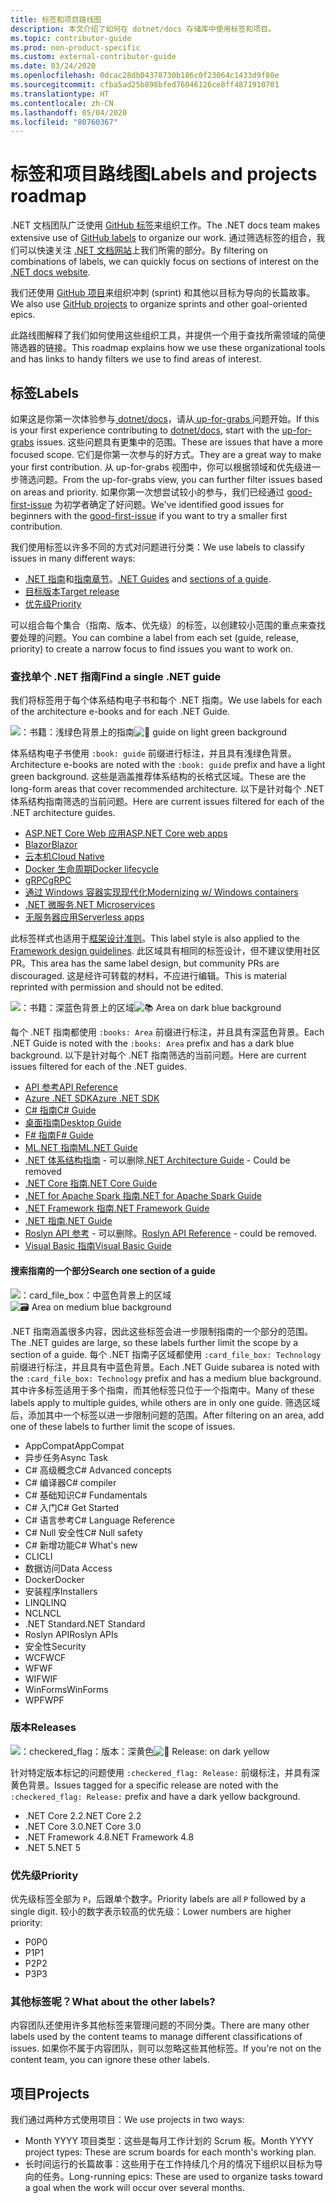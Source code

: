 ```yaml
---
title: 标签和项目路线图
description: 本文介绍了如何在 dotnet/docs 存储库中使用标签和项目。
ms.topic: contributor-guide
ms.prod: non-product-specific
ms.custom: external-contributor-guide
ms.date: 03/24/2020
ms.openlocfilehash: 0dcac28db04378730b186c0f23064c1433d9f80e
ms.sourcegitcommit: cfba5ad25b898bfed76046126ce8ff4871910701
ms.translationtype: HT
ms.contentlocale: zh-CN
ms.lasthandoff: 05/04/2020
ms.locfileid: "80760367"
---
```

# <a name="labels-and-projects-roadmap"></a><span data-ttu-id="6ffb5-103">标签和项目路线图</span><span class="sxs-lookup"><span data-stu-id="6ffb5-103">Labels and projects roadmap</span></span>

<span data-ttu-id="6ffb5-104">.NET 文档团队广泛使用 [ GitHub 标签](https://github.com/dotnet/docs/labels)来组织工作。</span><span class="sxs-lookup"><span data-stu-id="6ffb5-104">The .NET docs team makes extensive use of [GitHub labels](https://github.com/dotnet/docs/labels) to organize our work.</span></span> <span data-ttu-id="6ffb5-105">通过筛选标签的组合，我们可以快速关注 [.NET 文档网站](https://docs.microsoft.com/dotnet)上我们所需的部分。</span><span class="sxs-lookup"><span data-stu-id="6ffb5-105">By filtering on combinations of labels, we can quickly focus on sections of interest on the [.NET docs website](https://docs.microsoft.com/dotnet).</span></span>

<span data-ttu-id="6ffb5-106">我们还使用 [GitHub 项目](https://github.com/dotnet/docs/projects)来组织冲刺 (sprint) 和其他以目标为导向的长篇故事。</span><span class="sxs-lookup"><span data-stu-id="6ffb5-106">We also use [GitHub projects](https://github.com/dotnet/docs/projects) to organize sprints and other goal-oriented epics.</span></span>

<span data-ttu-id="6ffb5-107">此路线图解释了我们如何使用这些组织工具，并提供一个用于查找所需领域的简便筛选器的链接。</span><span class="sxs-lookup"><span data-stu-id="6ffb5-107">This roadmap explains how we use these organizational tools and has links to handy filters we use to find areas of interest.</span></span>

## <a name="labels"></a><span data-ttu-id="6ffb5-108">标签</span><span class="sxs-lookup"><span data-stu-id="6ffb5-108">Labels</span></span>

<span data-ttu-id="6ffb5-109">如果这是你第一次体验参与[ dotnet/docs](https://github.com/dotnet/docs)，请从[ up-for-grabs ](https://github.com/dotnet/docs/labels/up-for-grabs)问题开始。</span><span class="sxs-lookup"><span data-stu-id="6ffb5-109">If this is your first experience contributing to [dotnet/docs](https://github.com/dotnet/docs), start with the [up-for-grabs](https://github.com/dotnet/docs/labels/up-for-grabs) issues.</span></span> <span data-ttu-id="6ffb5-110">这些问题具有更集中的范围。</span><span class="sxs-lookup"><span data-stu-id="6ffb5-110">These are issues that have a more focused scope.</span></span> <span data-ttu-id="6ffb5-111">它们是你第一次参与的好方式。</span><span class="sxs-lookup"><span data-stu-id="6ffb5-111">They are a great way to make your first contribution.</span></span> <span data-ttu-id="6ffb5-112">从 up-for-grabs 视图中，你可以根据领域和优先级进一步筛选问题。</span><span class="sxs-lookup"><span data-stu-id="6ffb5-112">From the up-for-grabs view, you can further filter issues based on areas and priority.</span></span> <span data-ttu-id="6ffb5-113">如果你第一次想尝试较小的参与，我们已经通过 [good-first-issue](https://github.com/dotnet/docs/labels/good-first-issue) 为初学者确定了好问题。</span><span class="sxs-lookup"><span data-stu-id="6ffb5-113">We've identified good issues for beginners with the [good-first-issue](https://github.com/dotnet/docs/labels/good-first-issue) if you want to try a smaller first contribution.</span></span>

<span data-ttu-id="6ffb5-114">我们使用标签以许多不同的方式对问题进行分类：</span><span class="sxs-lookup"><span data-stu-id="6ffb5-114">We use labels to classify issues in many different ways:</span></span>

- <span data-ttu-id="6ffb5-115">[.NET 指南](#find-a-single-net-guide)和[指南章节](#search-one-section-of-a-guide)。</span><span class="sxs-lookup"><span data-stu-id="6ffb5-115">[.NET Guides](#find-a-single-net-guide) and [sections of a guide](#search-one-section-of-a-guide).</span></span>
- [<span data-ttu-id="6ffb5-116">目标版本</span><span class="sxs-lookup"><span data-stu-id="6ffb5-116">Target release</span></span>](#releases)
- [<span data-ttu-id="6ffb5-117">优先级</span><span class="sxs-lookup"><span data-stu-id="6ffb5-117">Priority</span></span>](#priority)

<span data-ttu-id="6ffb5-118">可以组合每个集合（指南、版本、优先级）的标签，以创建较小范围的重点来查找要处理的问题。</span><span class="sxs-lookup"><span data-stu-id="6ffb5-118">You can combine a label from each set (guide, release, priority) to create a narrow focus to find issues you want to work on.</span></span>

### <a name="find-a-single-net-guide"></a><span data-ttu-id="6ffb5-119">查找单个 .NET 指南</span><span class="sxs-lookup"><span data-stu-id="6ffb5-119">Find a single .NET guide</span></span>

<span data-ttu-id="6ffb5-120">我们将标签用于每个体系结构电子书和每个 .NET 指南。</span><span class="sxs-lookup"><span data-stu-id="6ffb5-120">We use labels for each of the architecture e-books and for each .NET Guide.</span></span>

<span data-ttu-id="6ffb5-121">![：书籍：浅绿色背景上的指南](./media/labels-projects/guide.png "体系结构指南标签的前缀")</span><span class="sxs-lookup"><span data-stu-id="6ffb5-121">![:book: guide on light green background](./media/labels-projects/guide.png "Prefix for architecture guide labels")</span></span>

<span data-ttu-id="6ffb5-122">体系结构电子书使用 `:book: guide` 前缀进行标注，并且具有浅绿色背景。</span><span class="sxs-lookup"><span data-stu-id="6ffb5-122">Architecture e-books are noted with the `:book: guide` prefix and have a light green background.</span></span> <span data-ttu-id="6ffb5-123">这些是涵盖推荐体系结构的长格式区域。</span><span class="sxs-lookup"><span data-stu-id="6ffb5-123">These are the long-form areas that cover recommended architecture.</span></span> <span data-ttu-id="6ffb5-124">以下是针对每个 .NET 体系结构指南筛选的当前问题。</span><span class="sxs-lookup"><span data-stu-id="6ffb5-124">Here are current issues filtered for each of the .NET architecture guides.</span></span>

- [<span data-ttu-id="6ffb5-125">ASP.NET Core Web 应用</span><span class="sxs-lookup"><span data-stu-id="6ffb5-125">ASP.NET Core web apps</span></span>](https://github.com/dotnet/docs/labels/%3Abook%3A%20guide%20-%20ASP.NET%20Core%20web%20apps)
- [<span data-ttu-id="6ffb5-126">Blazor</span><span class="sxs-lookup"><span data-stu-id="6ffb5-126">Blazor</span></span>](https://github.com/dotnet/docs/labels/%3Abook%3A%20guide%20-%20Blazor)
- [<span data-ttu-id="6ffb5-127">云本机</span><span class="sxs-lookup"><span data-stu-id="6ffb5-127">Cloud Native</span></span>](https://github.com/dotnet/docs/labels/%3Abook%3A%20guide%20-%20Cloud%20Native)
- [<span data-ttu-id="6ffb5-128">Docker 生命周期</span><span class="sxs-lookup"><span data-stu-id="6ffb5-128">Docker lifecycle</span></span>](https://github.com/dotnet/docs/labels/%3Abook%3A%20guide%20-%20Docker%20lifecycle)
- [<span data-ttu-id="6ffb5-129">gRPC</span><span class="sxs-lookup"><span data-stu-id="6ffb5-129">gRPC</span></span>](https://github.com/dotnet/docs/labels/%3Abook%3A%20guide%20-%20gRPC)
- [<span data-ttu-id="6ffb5-130">通过 Windows 容器实现现代化</span><span class="sxs-lookup"><span data-stu-id="6ffb5-130">Modernizing w/ Windows containers</span></span>](https://github.com/dotnet/docs/labels/%3Abook%3A%20guide%20-%20Modernizing%20w%2F%20Windows%20containers)
- [<span data-ttu-id="6ffb5-131">.NET 微服务</span><span class="sxs-lookup"><span data-stu-id="6ffb5-131">.NET Microservices</span></span>](https://github.com/dotnet/docs/labels/%3Abook%3A%20guide%20-%20.NET%20Microservices)
- [<span data-ttu-id="6ffb5-132">无服务器应用</span><span class="sxs-lookup"><span data-stu-id="6ffb5-132">Serverless apps</span></span>](https://github.com/dotnet/docs/labels/%3Abook%3A%20guide%20-%20Serverless%20apps)

<span data-ttu-id="6ffb5-133">此标签样式也适用于[框架设计准则](https://github.com/dotnet/docs/labels/%3Abook%3A%20guide%20-%20Framework%20Design%20Guidelines)。</span><span class="sxs-lookup"><span data-stu-id="6ffb5-133">This label style is also applied to the [Framework design guidelines](https://github.com/dotnet/docs/labels/%3Abook%3A%20guide%20-%20Framework%20Design%20Guidelines).</span></span> <span data-ttu-id="6ffb5-134">此区域具有相同的标签设计，但不建议使用社区 PR。</span><span class="sxs-lookup"><span data-stu-id="6ffb5-134">This area has the same label design, but community PRs are discouraged.</span></span> <span data-ttu-id="6ffb5-135">这是经许可转载的材料，不应进行编辑。</span><span class="sxs-lookup"><span data-stu-id="6ffb5-135">This is material reprinted with permission and should not be edited.</span></span>

<span data-ttu-id="6ffb5-136">![：书籍：深蓝色背景上的区域](./media/labels-projects/area.png ".NET 指南区域标签的前缀")</span><span class="sxs-lookup"><span data-stu-id="6ffb5-136">![:books: Area on dark blue background](./media/labels-projects/area.png "Prefix for .NET Guide area labels")</span></span>

<span data-ttu-id="6ffb5-137">每个 .NET 指南都使用 `:books: Area` 前缀进行标注，并且具有深蓝色背景。</span><span class="sxs-lookup"><span data-stu-id="6ffb5-137">Each .NET Guide is noted with the `:books: Area` prefix and has a dark blue background.</span></span> <span data-ttu-id="6ffb5-138">以下是针对每个 .NET 指南筛选的当前问题。</span><span class="sxs-lookup"><span data-stu-id="6ffb5-138">Here are current issues filtered for each of the .NET guides.</span></span>

- [<span data-ttu-id="6ffb5-139">API 参考</span><span class="sxs-lookup"><span data-stu-id="6ffb5-139">API Reference</span></span>](https://github.com/dotnet/docs/labels/%3Abooks%3A%20Area%20-%20API%20Reference)
- [<span data-ttu-id="6ffb5-140">Azure .NET SDK</span><span class="sxs-lookup"><span data-stu-id="6ffb5-140">Azure .NET SDK</span></span>](https://github.com/dotnet/docs/labels/%3Abooks%3A%20Area%20-%20Azure%20.NET%20SDk)
- [<span data-ttu-id="6ffb5-141">C# 指南</span><span class="sxs-lookup"><span data-stu-id="6ffb5-141">C# Guide</span></span>](https://github.com/dotnet/docs/labels/%3Abooks%3A%20Area%20-%20C%23%20Guide)
- [<span data-ttu-id="6ffb5-142">桌面指南</span><span class="sxs-lookup"><span data-stu-id="6ffb5-142">Desktop Guide</span></span>](https://github.com/dotnet/docs/labels/%3Abooks%3A%20Area%20-%20Desktop%20Guide)
- [<span data-ttu-id="6ffb5-143">F# 指南</span><span class="sxs-lookup"><span data-stu-id="6ffb5-143">F# Guide</span></span>](https://github.com/dotnet/docs/labels/%3Abooks%3A%20Area%20-%20F%23%20Guide)
- [<span data-ttu-id="6ffb5-144">ML.NET 指南</span><span class="sxs-lookup"><span data-stu-id="6ffb5-144">ML.NET Guide</span></span>](https://github.com/dotnet/docs/labels/%3Abooks%3A%20Area%20-%20ML.NET%20Guide)
- <span data-ttu-id="6ffb5-145">[.NET 体系结构指南](https://github.com/dotnet/docs/labels/%3Abooks%3A%20Area%20-%20.NET%20Architecture%20Guide) - 可以删除</span><span class="sxs-lookup"><span data-stu-id="6ffb5-145">[.NET Architecture Guide](https://github.com/dotnet/docs/labels/%3Abooks%3A%20Area%20-%20.NET%20Architecture%20Guide) - Could be removed</span></span>
- [<span data-ttu-id="6ffb5-146">.NET Core 指南</span><span class="sxs-lookup"><span data-stu-id="6ffb5-146">.NET Core Guide</span></span>](https://github.com/dotnet/docs/labels/%3Abooks%3A%20Area%20-%20.NET%20Core%20Guide)
- [<span data-ttu-id="6ffb5-147">.NET for Apache Spark 指南</span><span class="sxs-lookup"><span data-stu-id="6ffb5-147">.NET for Apache Spark Guide</span></span>](https://github.com/dotnet/docs/labels/%3Abooks%3A%20Area%20-%20.NET%20for%20Apache%20Spark%20Guide)
- [<span data-ttu-id="6ffb5-148">.NET Framework 指南</span><span class="sxs-lookup"><span data-stu-id="6ffb5-148">.NET Framework Guide</span></span>](https://github.com/dotnet/docs/labels/%3Abooks%3A%20Area%20-%20.NET%20Framework%20Guide)
- [<span data-ttu-id="6ffb5-149">.NET 指南</span><span class="sxs-lookup"><span data-stu-id="6ffb5-149">.NET Guide</span></span>](https://github.com/dotnet/docs/labels/%3Abooks%3A%20Area%20-%20.NET%20Guide)
- <span data-ttu-id="6ffb5-150">[Roslyn API 参考](https://github.com/dotnet/docs/labels/%3Abooks%3A%20Area%20-%20Roslyn%20API%20Reference) - 可以删除。</span><span class="sxs-lookup"><span data-stu-id="6ffb5-150">[Roslyn API Reference](https://github.com/dotnet/docs/labels/%3Abooks%3A%20Area%20-%20Roslyn%20API%20Reference) - could be removed.</span></span>
- [<span data-ttu-id="6ffb5-151">Visual Basic 指南</span><span class="sxs-lookup"><span data-stu-id="6ffb5-151">Visual Basic Guide</span></span>](https://github.com/dotnet/docs/labels/%3Abooks%3A%20Area%20-%20Visual%20Basic%20Guide)

#### <a name="search-one-section-of-a-guide"></a><span data-ttu-id="6ffb5-152">搜索指南的一个部分</span><span class="sxs-lookup"><span data-stu-id="6ffb5-152">Search one section of a guide</span></span>

<span data-ttu-id="6ffb5-153">![：card_file_box：中蓝色背景上的区域](./media/labels-projects/technology.png ".NET 指南子区域标签的前缀")</span><span class="sxs-lookup"><span data-stu-id="6ffb5-153">![:card_file_box: Area on medium blue background](./media/labels-projects/technology.png "Prefix for .NET Guide sub-area labels")</span></span>

<span data-ttu-id="6ffb5-154">.NET 指南涵盖很多内容，因此这些标签会进一步限制指南的一个部分的范围。</span><span class="sxs-lookup"><span data-stu-id="6ffb5-154">The .NET guides are large, so these labels further limit the scope by a section of a guide.</span></span> <span data-ttu-id="6ffb5-155">每个 .NET 指南子区域都使用 `:card_file_box: Technology` 前缀进行标注，并且具有中蓝色背景。</span><span class="sxs-lookup"><span data-stu-id="6ffb5-155">Each .NET Guide subarea is noted with the `:card_file_box: Technology` prefix and has a medium blue background.</span></span> <span data-ttu-id="6ffb5-156">其中许多标签适用于多个指南，而其他标签只位于一个指南中。</span><span class="sxs-lookup"><span data-stu-id="6ffb5-156">Many of these labels apply to multiple guides, while others are in only one guide.</span></span> <span data-ttu-id="6ffb5-157">筛选区域后，添加其中一个标签以进一步限制问题的范围。</span><span class="sxs-lookup"><span data-stu-id="6ffb5-157">After filtering on an area, add one of these labels to further limit the scope of issues.</span></span>

- <span data-ttu-id="6ffb5-158">AppCompat</span><span class="sxs-lookup"><span data-stu-id="6ffb5-158">AppCompat</span></span>
- <span data-ttu-id="6ffb5-159">异步任务</span><span class="sxs-lookup"><span data-stu-id="6ffb5-159">Async Task</span></span>
- <span data-ttu-id="6ffb5-160">C# 高级概念</span><span class="sxs-lookup"><span data-stu-id="6ffb5-160">C# Advanced concepts</span></span>
- <span data-ttu-id="6ffb5-161">C# 编译器</span><span class="sxs-lookup"><span data-stu-id="6ffb5-161">C# compiler</span></span>
- <span data-ttu-id="6ffb5-162">C# 基础知识</span><span class="sxs-lookup"><span data-stu-id="6ffb5-162">C# Fundamentals</span></span>
- <span data-ttu-id="6ffb5-163">C# 入门</span><span class="sxs-lookup"><span data-stu-id="6ffb5-163">C# Get Started</span></span>
- <span data-ttu-id="6ffb5-164">C# 语言参考</span><span class="sxs-lookup"><span data-stu-id="6ffb5-164">C# Language Reference</span></span>
- <span data-ttu-id="6ffb5-165">C# Null 安全性</span><span class="sxs-lookup"><span data-stu-id="6ffb5-165">C# Null safety</span></span>
- <span data-ttu-id="6ffb5-166">C# 新增功能</span><span class="sxs-lookup"><span data-stu-id="6ffb5-166">C# What's new</span></span>
- <span data-ttu-id="6ffb5-167">CLI</span><span class="sxs-lookup"><span data-stu-id="6ffb5-167">CLI</span></span>
- <span data-ttu-id="6ffb5-168">数据访问</span><span class="sxs-lookup"><span data-stu-id="6ffb5-168">Data Access</span></span>
- <span data-ttu-id="6ffb5-169">Docker</span><span class="sxs-lookup"><span data-stu-id="6ffb5-169">Docker</span></span>
- <span data-ttu-id="6ffb5-170">安装程序</span><span class="sxs-lookup"><span data-stu-id="6ffb5-170">Installers</span></span>
- <span data-ttu-id="6ffb5-171">LINQ</span><span class="sxs-lookup"><span data-stu-id="6ffb5-171">LINQ</span></span>
- <span data-ttu-id="6ffb5-172">NCL</span><span class="sxs-lookup"><span data-stu-id="6ffb5-172">NCL</span></span>
- <span data-ttu-id="6ffb5-173">.NET Standard</span><span class="sxs-lookup"><span data-stu-id="6ffb5-173">.NET Standard</span></span>
- <span data-ttu-id="6ffb5-174">Roslyn API</span><span class="sxs-lookup"><span data-stu-id="6ffb5-174">Roslyn APIs</span></span>
- <span data-ttu-id="6ffb5-175">安全性</span><span class="sxs-lookup"><span data-stu-id="6ffb5-175">Security</span></span>
- <span data-ttu-id="6ffb5-176">WCF</span><span class="sxs-lookup"><span data-stu-id="6ffb5-176">WCF</span></span>
- <span data-ttu-id="6ffb5-177">WF</span><span class="sxs-lookup"><span data-stu-id="6ffb5-177">WF</span></span>
- <span data-ttu-id="6ffb5-178">WIF</span><span class="sxs-lookup"><span data-stu-id="6ffb5-178">WIF</span></span>
- <span data-ttu-id="6ffb5-179">WinForms</span><span class="sxs-lookup"><span data-stu-id="6ffb5-179">WinForms</span></span>
- <span data-ttu-id="6ffb5-180">WPF</span><span class="sxs-lookup"><span data-stu-id="6ffb5-180">WPF</span></span>

### <a name="releases"></a><span data-ttu-id="6ffb5-181">版本</span><span class="sxs-lookup"><span data-stu-id="6ffb5-181">Releases</span></span>

<span data-ttu-id="6ffb5-182">![：checkered_flag：版本：深黄色](./media/labels-projects/release.png "版本标签的前缀")</span><span class="sxs-lookup"><span data-stu-id="6ffb5-182">![:checkered_flag: Release: on dark yellow](./media/labels-projects/release.png "Prefix for release labels")</span></span>

<span data-ttu-id="6ffb5-183">针对特定版本标记的问题使用 `:checkered_flag: Release:` 前缀标注，并具有深黄色背景。</span><span class="sxs-lookup"><span data-stu-id="6ffb5-183">Issues tagged for a specific release are noted with the `:checkered_flag: Release:` prefix and have a dark yellow background.</span></span>

- <span data-ttu-id="6ffb5-184">.NET Core 2.2</span><span class="sxs-lookup"><span data-stu-id="6ffb5-184">.NET Core 2.2</span></span>
- <span data-ttu-id="6ffb5-185">.NET Core 3.0</span><span class="sxs-lookup"><span data-stu-id="6ffb5-185">.NET Core 3.0</span></span>
- <span data-ttu-id="6ffb5-186">.NET Framework 4.8</span><span class="sxs-lookup"><span data-stu-id="6ffb5-186">.NET Framework 4.8</span></span>
- <span data-ttu-id="6ffb5-187">.NET 5</span><span class="sxs-lookup"><span data-stu-id="6ffb5-187">.NET 5</span></span>

### <a name="priority"></a><span data-ttu-id="6ffb5-188">优先级</span><span class="sxs-lookup"><span data-stu-id="6ffb5-188">Priority</span></span>

<span data-ttu-id="6ffb5-189">优先级标签全部为 `P`，后跟单个数字。</span><span class="sxs-lookup"><span data-stu-id="6ffb5-189">Priority labels are all `P` followed by a single digit.</span></span> <span data-ttu-id="6ffb5-190">较小的数字表示较高的优先级：</span><span class="sxs-lookup"><span data-stu-id="6ffb5-190">Lower numbers are higher priority:</span></span>

- <span data-ttu-id="6ffb5-191">P0</span><span class="sxs-lookup"><span data-stu-id="6ffb5-191">P0</span></span>
- <span data-ttu-id="6ffb5-192">P1</span><span class="sxs-lookup"><span data-stu-id="6ffb5-192">P1</span></span>
- <span data-ttu-id="6ffb5-193">P2</span><span class="sxs-lookup"><span data-stu-id="6ffb5-193">P2</span></span>
- <span data-ttu-id="6ffb5-194">P3</span><span class="sxs-lookup"><span data-stu-id="6ffb5-194">P3</span></span>

### <a name="what-about-the-other-labels"></a><span data-ttu-id="6ffb5-195">其他标签呢？</span><span class="sxs-lookup"><span data-stu-id="6ffb5-195">What about the other labels?</span></span>

<span data-ttu-id="6ffb5-196">内容团队还使用许多其他标签来管理问题的不同分类。</span><span class="sxs-lookup"><span data-stu-id="6ffb5-196">There are many other labels used by the content teams to manage different classifications of issues.</span></span> <span data-ttu-id="6ffb5-197">如果你不属于内容团队，则可以忽略这些其他标签。</span><span class="sxs-lookup"><span data-stu-id="6ffb5-197">If you're not on the content team, you can ignore these other labels.</span></span>

## <a name="projects"></a><span data-ttu-id="6ffb5-198">项目</span><span class="sxs-lookup"><span data-stu-id="6ffb5-198">Projects</span></span>

<span data-ttu-id="6ffb5-199">我们通过两种方式使用项目：</span><span class="sxs-lookup"><span data-stu-id="6ffb5-199">We use projects in two ways:</span></span>

- <span data-ttu-id="6ffb5-200">Month YYYY 项目类型：这些是每月工作计划的 Scrum 板。</span><span class="sxs-lookup"><span data-stu-id="6ffb5-200">Month YYYY project types: These are scrum boards for each month's working plan.</span></span>
- <span data-ttu-id="6ffb5-201">长时间运行的长篇故事：这些用于在工作持续几个月的情况下组织以目标为导向的任务。</span><span class="sxs-lookup"><span data-stu-id="6ffb5-201">Long-running epics: These are used to organize tasks toward a goal when the work will occur over several months.</span></span>
